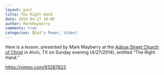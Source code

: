 ```yaml
---
layout: post
title: The Right Hand
date: 2014-04-27 18:00
author: MarkMayberry
comments: true
categories: [God's Power, Video]
---
```

Here is a lesson, presented by Mark Mayberry at the <a href="http://www.ascoc.org/">Adoue Street Church of Christ</a> in Alvin, TX on Sunday evening (4/27/2014), entitled “The Right Hand.”

https://vimeo.com/93287823
